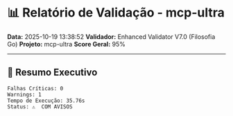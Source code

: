 # 📊 Relatório de Validação - mcp-ultra

**Data:** 2025-10-19 13:38:52
**Validador:** Enhanced Validator V7.0 (Filosofia Go)
**Projeto:** mcp-ultra
**Score Geral:** 95%

---

## 🎯 Resumo Executivo

```
Falhas Críticas: 0
Warnings: 1
Tempo de Execução: 35.76s
Status: ⚠️  COM AVISOS
```

